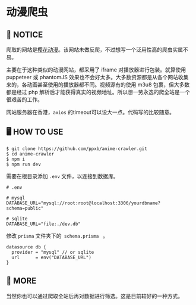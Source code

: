 # 动漫爬虫

## 🚀 **NOTICE**

爬取的网站是[樱花动漫](http://www.yinghuacd.com/)。该网站未做反爬，不过想写一个泛用性高的爬虫实属不易。

主要在于这种类似的动漫网站，都采用了 iframe 对播放器进行包装。就算使用 puppeteer 或 phantomJS 效果也不会好太多。大多数资源都是从各个网站收集来的，各动画甚至使用的播放器都不同。视频源有的使用 m3u8 包裹，但大多数都是经过 php 解析后才能获得真实的视频地址。所以想一劳永逸的爬全站是一个很艰苦的工作。

网站服务器在香港，<code>axios</code> 的timeout可以设大一点。代码写的比较随意。

## 🖥️ **HOW TO USE**

```
$ git clone https://github.com/ppxb/anime-crawler.git
$ cd anime-crawler
$ npm i
$ npm run dev
```

需要在根目录添加 <code>.env</code> 文件，以连接到数据库。

```
# .env

# mysql
DATABASE_URL="mysql://root:root@localhost:3306/yourdbname?schema=public"

# sqlite
DATABASE_URL="file:./dev.db"
```

修改 <code>prisma</code> 文件夹下的<code> schema.prisma </code> 。

```
datasource db {
  provider = "mysql" // or sqlite
  url      = env("DATABASE_URL")
}
```

## 🙉 **MORE**

当然你也可以通过爬取全站后再对数据进行筛选。这是目前较好的一种方式。
